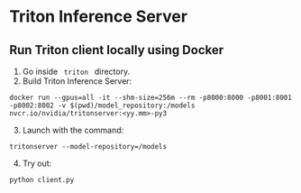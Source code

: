 # Triton Inference Server

## Run Triton client locally using Docker

1. Go inside <code> triton </code> directory.
2. Build Triton Inference Server:

```
docker run --gpus=all -it --shm-size=256m --rm -p8000:8000 -p8001:8001 -p8002:8002 -v $(pwd)/model_repository:/models nvcr.io/nvidia/tritonserver:<yy.mm>-py3
```
3. Launch with  the command:
```
tritonserver --model-repository=/models
```
4. Try out:

```
python client.py
```
